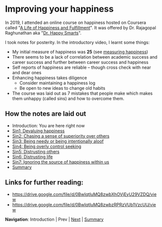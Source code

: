 # Improving your happiness
In 2019, I attended an online course on happiness hosted on Coursera called "[A Life of Happiness and Fulfillment](https://www.coursera.org/learn/happiness/)". It was offered by Dr. Rajagopal Raghunathan aka "[Dr. Happy Smarts](https://www.happysmarts.com/about-raj/)". 

I took notes for posterity. In the introductory video, I learnt some things:
* My initial measure of happiness was **25** (see [measuring happiness](http://labs.psychology.illinois.edu/~ediener/Documents/Diener-Emmons-Larsen-Griffin_1985.pdf))
* There seems to be a lack of correlation between academic success and career success and further between career success and happiness
* Self reports of happiness are reliable – though cross check with near and dear ones
* Enhancing happiness takes diligence
  * Consider maintaining a happiness log
  * Be open to new ideas to change old habits
* The course was laid out as 7 mistakes that people make which makes them unhappy (called sins) and how to overcome them.

## How the notes are laid out
* Introduction: You are here right now
* [Sin1: Devaluing happiness](Sin1.md)
* [Sin2: Chasing a sense of superiority over others](Sin2.md)
* [Sin3: Being needy or being intentionally aloof](Sin3.md)
* [Sin4: Being overly control seeking](Sin4.md)
* [Sin5: Distrusting others](Sin5.md)
* [Sin6: Distrusting life](Sin6.md)
* [Sin7: Ignoring the source of happiness within us](Sin7.md)
* [Summary](Summary.md)

## Links for further reading:
* https://drive.google.com/file/d/0BwIqtIuMQ8zwbXhOVjEyU29VZDQ/view
* https://drive.google.com/file/d/0BwIqtIuMQ8zwbzRPRzVUb1VzcUU/view

**Navigation**: Introduction | Prev | [Next](Sin1.md) | [Summary](Summary.md)
